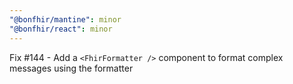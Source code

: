 ```yaml
---
"@bonfhir/mantine": minor
"@bonfhir/react": minor
---
```


Fix #144 - Add a `<FhirFormatter />` component to format complex messages using the formatter
